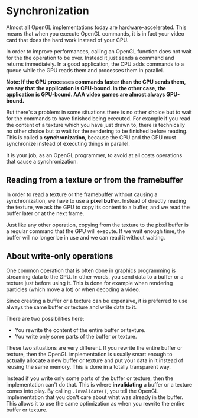 # Synchronization

Almost all OpenGL implementations today are hardware-accelerated. This means that when you execute
OpenGL commands, it is in fact your video card that does the hard work instead of your CPU.

In order to improve performances, calling an OpenGL function does not wait for the the operation
to be over. Instead it just sends a command and returns immediately. In a good application, the
CPU adds commands to a queue while the GPU reads them and processes them in parallel.

**Note: If the GPU processes commands faster than the CPU sends them, we say that the application
is CPU-bound. In the other case, the application is GPU-bound. AAA video games are almost always
GPU-bound.**

But there's a problem: in some situations there is no other choice but to wait for the commands to
have finished being executed. For example if you read the content of a texture which you have just
drawn to, there is technically no other choice but to wait for the rendering to be finished before
reading. This is called a **synchronization**, because the CPU and the GPU must synchronize instead
of executing things in parallel.

It is your job, as an OpenGL programmer, to avoid at all costs operations that cause a
synchronization.

## Reading from a texture or from the framebuffer

In order to read a texture or the framebuffer without causing a synchronization, we have to use
a **pixel buffer**. Instead of directly reading the texture, we ask the GPU to copy its content
to a buffer, and we read the buffer later or at the next frame.

Just like any other operation, copying from the texture to the pixel buffer is a regular command
that the GPU will execute. If we wait enough time, the buffer will no longer be in use and we can
read it without waiting.

## About write-only operations

One common operation that is often done in graphics programming is streaming data to the
GPU. In other words, you send data to a buffer or a texture just before using it. This is done
for example when rendering particles (which move a lot) or when decoding a video.

Since creating a buffer or a texture can be expensive, it is preferred to use always the same
buffer or texture and write data to it.

There are two possibilities here:

 - You rewrite the content of the entire buffer or texture.
 - You write only some parts of the buffer or texture.

These two situations are very different. If you rewrite the entire buffer or texture, then the
OpenGL implementation is usually smart enough to actually allocate a new buffer or texture and put
your data in it instead of reusing the same memory. This is done in a totally transparent way.

Instead if you write only some parts of the buffer or texture, then the implementation can't do
that. This is where **invalidating** a buffer or a texture comes into play. By calling
`.invalidate()`, you tell the OpenGL implementation that you don't care about what was already
in the buffer. This allows it to use the same optimization as when you rewrite the entire
buffer or texture.
